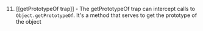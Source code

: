 11. [[getPrototypeOf trap]] - The getPrototypeOf trap can intercept calls to `Object.getPrototypeOf`. It's a method that serves to get the prototype of the object